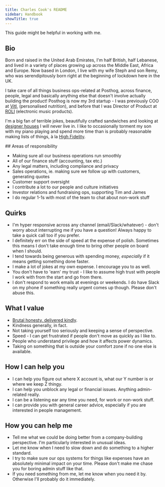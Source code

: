 ```yaml
---
title: Charles Cook's README
sidebar: Handbook
showTitle: true
---
```


This guide might be helpful in working with me.

## Bio

Born and raised in the United Arab Emirates, I'm half British, half Lebanese, and lived in a variety of places growing up across the Middle East, Africa and Europe. Now based in London, I live with my wife Steph and son Remy, who was serendipitously born right at the beginning of lockdown here in the UK. 

I take care of all things business ops-related at Posthog, across finance, people, legal and basically anything else that doesn't involve actually building the product! Posthog is now my 3rd startup - I was previously COO at [Vitl](https://vitl.com), (personalised nutrition), and before that I was Director of Product at [ROLI](https://roli.com) (electronic music products). 

I'm a big fan of terrible jokes, beautifully crafted sandwiches and looking at [designer houses](https://www.themodernhouse.com/) I will never live in. I like to occasionally torment my son with my piano playing and spend more time than is probably reasonable making lists of things, à la [High Fidelity](https://en.wikipedia.org/wiki/High_Fidelity_(film)).

## Areas of responsibility

- Making sure all our business operations run smoothly
- All of our finance stuff (accounting, tax etc.)
- Any legal matters, including compliance and privacy
- Sales operations, ie. making sure we follow up with customers, generating quotes
- Customer support oversight
- I contribute a lot to our people and culture initiatives
- Investor relations and fundraising ops, supporting Tim and James
- I do regular 1-1s with most of the team to chat about non-work stuff

## Quirks

- I'm hyper responsive across any channel (email/Slack/whatever) - don't worry about interrupting me if you have a question! Always happy to take a quick call too if you prefer.
- I definitely err on the side of speed at the expense of polish. Sometimes this means I don't take enough time to bring other people on board when I should. 
- I tend towards being generous with spending money, _especially_ if it means getting something done faster. 
- I make a lot of jokes at my own expense. I encourage you to as well.
- You don't have to 'earn' my trust - I like to assume high trust with people I work with from the start and go from there. 
- I don't respond to work emails at evenings or weekends. I do have Slack on my phone if something really urgent comes up though. Please don't abuse this. 

## What I value

- [Brutal honesty, delivered kindly](https://feld.com/archives/2014/08/brutal-honesty-delivered-kindly.html). 
- Kindness generally, in fact. 
- Not taking yourself too seriously and keeping a sense of perspective.
- Speed - I can get frustrated if people don't move as quickly as I like to. 
- People who understand privilege and how it affects power dynamics.  
- Taking on something that is outside your comfort zone if no one else is available. 

## How I can help you

- I can help you figure out where X account is, what our Y number is or where we keep Z thingy. 
- I can help you unblock any legal or financial issues. Anything admin-related really. 
- I can be a listening ear any time you need, for work or non-work stuff. 
- I can provide you with general career advice, especially if you are interested in people management. 

## How you can help me

- Tell me what we could be doing better from a company-building perspective. I'm particularly interested in unusual ideas. 
- Let me know when I need to slow down and do something to a higher standard. 
- I try to make sure our ops systems for things like expenses have an absolutely minimal impact on your time. Please don't make me chase you for boring admin stuff like that. 
- If you need something from me, let me know when you need it by. Otherwise I'll probably do it immediately.


